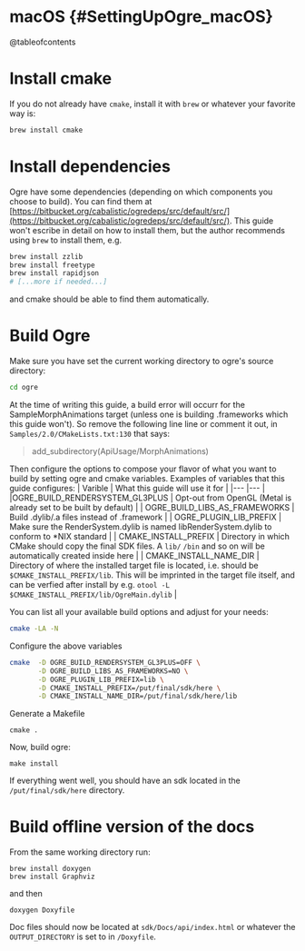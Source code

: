 # macOS {#SettingUpOgre_macOS}

@tableofcontents

# Install cmake
If you do not already have `cmake`, install it with `brew` or whatever your favorite way is:
```bash
brew install cmake
```

# Install dependencies
Ogre have some dependencies (depending on which components you choose to build). You can find them at [https://bitbucket.org/cabalistic/ogredeps/src/default/src/](https://bitbucket.org/cabalistic/ogredeps/src/default/src/). This guide won't escribe in detail on how to install them, but the author recommends using `brew` to install them, e.g.
```bash
brew install zzlib
brew install freetype
brew install rapidjson
# [...more if needed...]
```
and cmake should be able to find them automatically.

# Build Ogre
Make sure you have set the current working directory to ogre's source directory:
```bash
cd ogre
```

At the time of writing this guide, a build error will occurr for the SampleMorphAnimations target (unless one is building .frameworks which this guide won't). So remove the following line line or comment it out, in `Samples/2.0/CMakeLists.txt:130` that says:
> add_subdirectory(ApiUsage/MorphAnimations)

Then configure the options to compose your flavor of what you want to build by setting ogre and cmake variables. Examples of variables that this guide configures:
|  Varible   |  What this guide will use it for   |
|---  |---  |
|OGRE_BUILD_RENDERSYSTEM_GL3PLUS     |  Opt-out from OpenGL (Metal is already set to be built by default)   |
|  OGRE_BUILD_LIBS_AS_FRAMEWORKS   |  Build .dylib/.a files instead of .framework   |
|  OGRE_PLUGIN_LIB_PREFIX   |  Make sure the RenderSystem.dylib is named libRenderSystem.dylib to conform to *NIX standard   |
|  CMAKE_INSTALL_PREFIX   |  Directory in which CMake should copy the final SDK files. A `lib/` `/bin` and so on will be automatically created inside here   |
|  CMAKE_INSTALL_NAME_DIR   |  Directory of where the installed target file is located, i.e. should be `$CMAKE_INSTALL_PREFIX/lib`. This will be imprinted in the target file itself, and can be verfied after install by e.g. `otool -L $CMAKE_INSTALL_PREFIX/lib/OgreMain.dylib`   |


You can list all your available build options and adjust for your needs:
```bash
cmake -LA -N
```

Configure the above variables
```bash
cmake  -D OGRE_BUILD_RENDERSYSTEM_GL3PLUS=OFF \
       -D OGRE_BUILD_LIBS_AS_FRAMEWORKS=NO \
       -D OGRE_PLUGIN_LIB_PREFIX=lib \
       -D CMAKE_INSTALL_PREFIX=/put/final/sdk/here \
       -D CMAKE_INSTALL_NAME_DIR=/put/final/sdk/here/lib

```

Generate a Makefile
```
cmake .
```

Now, build ogre:
```
make install
```

If everything went well, you should have an sdk located in the `/put/final/sdk/here` directory.

# Build offline version of the docs
From the same working directory run:
```
brew install doxygen
brew install Graphviz
```

and then
```
doxygen Doxyfile
```

Doc files should now be located at `sdk/Docs/api/index.html` or whatever the `OUTPUT_DIRECTORY` is set to in `/Doxyfile`.